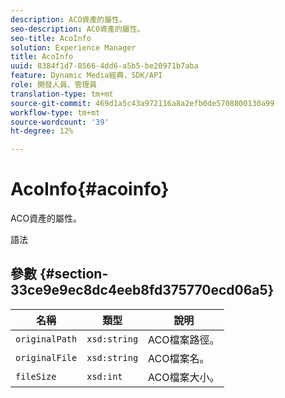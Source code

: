 ```yaml
---
description: ACO資產的屬性。
seo-description: ACO資產的屬性。
seo-title: AcoInfo
solution: Experience Manager
title: AcoInfo
uuid: 8384f1d7-8566-4dd6-a5b5-be20971b7aba
feature: Dynamic Media經典，SDK/API
role: 開發人員、管理員
translation-type: tm+mt
source-git-commit: 469d1a5c43a972116a8a2efb0de5708800130a99
workflow-type: tm+mt
source-wordcount: '39'
ht-degree: 12%

---
```



# AcoInfo{#acoinfo}

ACO資產的屬性。

語法

## 參數 {#section-33ce9e9ec8dc4eeb8fd375770ecd06a5}

| 名稱 | 類型 | 說明 |
|---|---|---|
| `originalPath` | `xsd:string` | ACO檔案路徑。 |
| `originalFile` | `xsd:string` | ACO檔案名。 |
| `fileSize` | `xsd:int` | ACO檔案大小。 |

